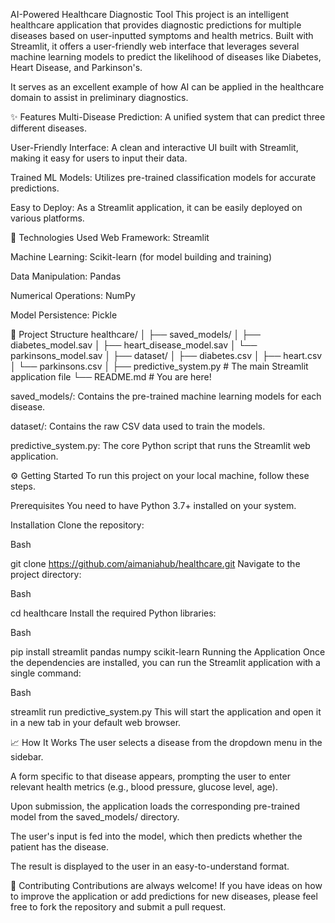 AI-Powered Healthcare Diagnostic Tool
This project is an intelligent healthcare application that provides diagnostic predictions for multiple diseases based on user-inputted symptoms and health metrics. Built with Streamlit, it offers a user-friendly web interface that leverages several machine learning models to predict the likelihood of diseases like Diabetes, Heart Disease, and Parkinson's.

It serves as an excellent example of how AI can be applied in the healthcare domain to assist in preliminary diagnostics.

✨ Features
Multi-Disease Prediction: A unified system that can predict three different diseases.

User-Friendly Interface: A clean and interactive UI built with Streamlit, making it easy for users to input their data.

Trained ML Models: Utilizes pre-trained classification models for accurate predictions.

Easy to Deploy: As a Streamlit application, it can be easily deployed on various platforms.

🚀 Technologies Used
Web Framework: Streamlit

Machine Learning: Scikit-learn (for model building and training)

Data Manipulation: Pandas

Numerical Operations: NumPy

Model Persistence: Pickle

📂 Project Structure
healthcare/
│
├── saved_models/
│   ├── diabetes_model.sav
│   ├── heart_disease_model.sav
│   └── parkinsons_model.sav
│
├── dataset/
│   ├── diabetes.csv
│   ├── heart.csv
│   └── parkinsons.csv
│
├── predictive_system.py      # The main Streamlit application file
└── README.md                 # You are here!

saved_models/: Contains the pre-trained machine learning models for each disease.

dataset/: Contains the raw CSV data used to train the models.

predictive_system.py: The core Python script that runs the Streamlit web application.

⚙️ Getting Started
To run this project on your local machine, follow these steps.

Prerequisites
You need to have Python 3.7+ installed on your system.

Installation
Clone the repository:

Bash

git clone https://github.com/aimaniahub/healthcare.git
Navigate to the project directory:

Bash

cd healthcare
Install the required Python libraries:

Bash

pip install streamlit pandas numpy scikit-learn
Running the Application
Once the dependencies are installed, you can run the Streamlit application with a single command:

Bash

streamlit run predictive_system.py
This will start the application and open it in a new tab in your default web browser.

📈 How It Works
The user selects a disease from the dropdown menu in the sidebar.

A form specific to that disease appears, prompting the user to enter relevant health metrics (e.g., blood pressure, glucose level, age).

Upon submission, the application loads the corresponding pre-trained model from the saved_models/ directory.

The user's input is fed into the model, which then predicts whether the patient has the disease.

The result is displayed to the user in an easy-to-understand format.

🤝 Contributing
Contributions are always welcome! If you have ideas on how to improve the application or add predictions for new diseases, please feel free to fork the repository and submit a pull request.
